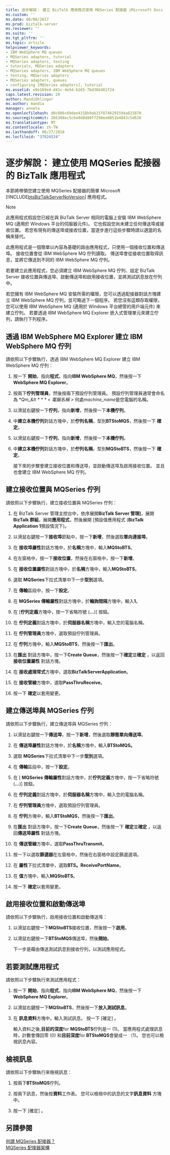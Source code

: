```yaml
---
title: 逐步解說： 建立 BizTalk 應用程式使用 MQSeries 配接器 |Microsoft Docs
ms.custom: ''
ms.date: 06/08/2017
ms.prod: biztalk-server
ms.reviewer: ''
ms.suite: ''
ms.tgt_pltfrm: ''
ms.topic: article
helpviewer_keywords:
- IBM WebSphere MQ queues
- MQSeries adapters, tutorial
- MQSeries adapters, testing
- tutorials, MQSeries adapters
- MQSeries adapters, IBM WebSphere MQ queues
- testing, MQSeries adapters
- MQSeries adapters, queues
- configuring [MQSeries adapters], tutorial
ms.assetid: e9e169e4-d41c-4e5d-b165-7bd36b481f24
caps.latest.revision: 20
author: MandiOhlinger
ms.author: mandia
manager: anneta
ms.openlocfilehash: d8c086c69dee4318b9ab15f8746291594a815870
ms.sourcegitcommit: 266308ec5c6a9d8d80ff298ee6051b4843c5d626
ms.translationtype: MT
ms.contentlocale: zh-TW
ms.lasthandoff: 06/27/2018
ms.locfileid: "37024524"
---
```

# <a name="walkthrough-creating-a-biztalk-application-that-uses-the-mqseries-adapter"></a>逐步解說： 建立使用 MQSeries 配接器的 BizTalk 應用程式
本節將帶領您建立使用 MQSeries 配接器的簡單 Microsoft [!INCLUDE[btsBizTalkServerNoVersion](../includes/btsbiztalkservernoversion-md.md)] 應用程式。  
  
> [!NOTE]
>  此應用程式假設您已經在與 BizTalk Server 相同的電腦上安裝 IBM WebSphere MQ (適用於 Windows 平台的伺服器元件)。 它也假設您尚未建立任何傳送埠或接收位置。 若您有現有的傳送埠或接收位置，當逐步進行這些步驟時請以適當的名稱來替代。  
  
 此應用程式是一個簡單以內容為基礎的路由應用程式，只使用一個接收位置和傳送埠。 接收位置會從 IBM WebSphere MQ 佇列讀取。 傳送埠會從接收位置取得訊息，並將它傳送到不同的 IBM WebSphere MQ 佇列。  
  
 若要建立此應用程式，您必須建立 IBM WebSphere MQ 佇列、設定 BizTalk Server 接收位置與傳送埠、啟動傳送埠和啟用接收位置，並將測試訊息放在佇列中。  
  
 若您擁有 IBM WebSphere MQ 安裝所需的權限，您可以透過配接器對話方塊建立 IBM WebSphere MQ 佇列，並可略過下一個程序。 若您沒有這類存取權限，您可以使用 IBM WebSphere MQ (適用於 Windows 平台總管的用戶端元件) 來建立佇列。 若要透過 IBM WebSphere MQ Explorer 嵌入式管理單元來建立佇列，請執行下列程序。  
  
## <a name="to-create-the-ibm-websphere-mq-queues-through-the-ibm-websphere-mq-explorer"></a>透過 IBM WebSphere MQ Explorer 建立 IBM WebSphere MQ 佇列  
 請依照以下步驟執行，透過 IBM WebSphere MQ Explorer 建立 IBM WebSphere MQ 佇列：  
  
1. 按一下 **開始**，指向**程式**，指向**IBM WebSphere MQ**，然後按一下**WebSphere MQ Explorer**。  
  
2. 按兩下**佇列管理員**，然後按兩下預設佇列管理員。 預設佇列管理員通常會命名為 **Qm_&lt * * * < 電腦名稱 >* 何處*machine_name*是您電腦的名稱。  
  
3. 以滑鼠右鍵按一下**佇列**，指向**新增**，然後按一下**本機佇列**。  
  
4. 中**建立本機佇列**對話方塊中，於**佇列名稱**，型別**BTStoMQS**，然後按一下 **確定**。  
  
5. 以滑鼠右鍵按一下**佇列**，指向**新增**，然後按一下**本機佇列**。  
  
6. 中**建立本機佇列**對話方塊中，於**佇列名稱**，型別**MQStoBTS**，然後按一下 **確定**。  
  
   接下來的步驟會建立接收位置和傳送埠，並啟動傳送埠及啟用接收位置。 並且也會建立 IBM WebSphere MQ 佇列。  
  
## <a name="to-create-the-receive-location-and-the-mqseries-queue"></a>建立接收位置與 MQSeries 佇列  
 請依照以下步驟執行，建立接收位置與 MQSeries 佇列：  
  
1.  在 BizTalk Server 管理主控台中，依序展開**BizTalk Server 管理]**，展開**BizTalk 群組**，展開**應用程式**，然後展開 [預設值應用程式 (**BizTalk Application 1**預設情況下)。  
  
2.  以滑鼠右鍵按一下**接收埠**節點中，按一下**新增**，然後選取**單向連接埠**。  
  
3.  在 **接收埠屬性**對話方塊中，於**名稱**方塊中，輸入**MQStoBTS**。  
  
4.  在左窗格中，按一下**接收位置**，然後在右窗格中，按一下**新增**。  
  
5.  在 **接收位置屬性**對話方塊中，於**名稱**方塊中，輸入**MQStoBTS**。  
  
6.  選取  **MQSeries**下拉式清單中下一步**型別**選項。  
  
7.  在 **傳輸**區段中，按一下**設定**。  
  
8.  在  **MQSeries 傳輸屬性**對話方塊中，於**輪詢間隔**方塊中，輸入**1**。  
  
9. 在 [**佇列定義**方塊中，按一下省略符號 (**...**)] 按鈕。  
  
10. 在 **佇列定義**對話方塊中，於**伺服器名稱**方塊中，輸入您的電腦名稱。  
  
11. 在 **佇列管理員**方塊中，選取預設佇列管理員。  
  
12. 在 **佇列**方塊中，輸入**MQStoBTS**，然後按一下**匯出**。  
  
13. 在**匯出** 對話方塊中，按一下**Create Queue**，然後按一下**確定**並**確定** ，以返回**接收位置屬性** 對話方塊。  
  
14. 在 **接收處理常式**方塊中，選取**BizTalkServerApplication**。  
  
15. 在 **接收管線**方塊中，選取**PassThruReceive**。  
  
16. 按一下 **確定**以套用變更。  
  
## <a name="to-create-the-send-port-and-the-mqseries-queue"></a>建立傳送埠與 MQSeries 佇列  
 請依照以下步驟執行，建立傳送埠與 MQSeries 佇列：  
  
1.  以滑鼠右鍵按一下**傳送埠**，按一下**新增**，然後選取**靜態單向傳送埠**。  
  
2.  在 **傳送埠屬性**對話方塊中，於**名稱**方塊中，輸入**BTStoMQS。**  
  
3.  選取  **MQSeries**下拉式清單中下一步**型別**選項。  
  
4.  在 **傳輸**區段中，按一下**設定**。  
  
5.  在 [ **MQSeries 傳輸屬性**對話方塊中，於**佇列定義**方塊中，按一下省略符號 (**...**)] 按鈕。  
  
6.  在 **佇列定義**對話方塊中，於**伺服器名稱**方塊中，輸入您的電腦名稱。  
  
7.  在 **佇列管理員**方塊中，選取預設佇列管理員。  
  
8.  在 **佇列**方塊中，輸入**BTStoMQS**，然後按一下**匯出**。  
  
9. 在**匯出** 對話方塊中，按一下**Create Queue**，然後按一下  **確定**並**確定** ，以返回**傳送埠屬性** 對話方塊。  
  
10. 在 **傳送管線**方塊中，選取**PassThruTransmit**。  
  
11. 按一下以選取**篩選器**在左窗格中，然後在右窗格中設定篩選選項。  
  
12. 在 **屬性**下拉式清單中，選取**BTS。ReceivePortName**。  
  
13. 在 **值**方塊中，輸入**MQStoBTS**。  
  
14. 按一下 **確定**以套用變更。  
  
## <a name="to-enable-the-receive-location-and-start-the-send-port"></a>啟用接收位置和啟動傳送埠  
 請依照以下步驟執行，啟用接收位置和啟動傳送埠：  
  
1. 以滑鼠右鍵按一下**MQStoBTS**接收位置，然後按一下**啟用**。  
  
2. 以滑鼠右鍵按一下**BTStoMQS**傳送埠，然後**開始**。  
  
   下一步是藉由傳送測試訊息到接收佇列，以測試應用程式。  
  
## <a name="to-test-the-application"></a>若要測試應用程式  
 請依照以下步驟執行來測試應用程式：  
  
1. 按一下 **開始**，指向**程式**，指向**IBM WebSphere MQ**，然後按一下**WebSphere MQ Explorer**。  
  
2. 以滑鼠右鍵按一下**MQStoBTS**，然後按一下**放入測試訊息**。  
  
3. 在 **訊息資料**方塊中，輸入測試訊息。 按一下 [確定] 。  
  
   輸入資料之後,**目前的深度**for **MQStoBTS**佇列是一 (1)。 當應用程式處理訊息時，計數會傳回零 (0) 和**目前深度**for **BTStoMQS**會變成一 （1)。 您也可以檢視訊息內容。  
  
## <a name="to-view-the-message"></a>檢視訊息  
 請依照以下步驟執行來檢視訊息：  
  
1.  按兩下**BTStoMQS**佇列。  
  
2.  按兩下訊息，然後按**資料**工作表。 您可以檢視中的訊息的文字**訊息資料** 方塊中。  
  
3.  按一下 [確定] 。  
  
## <a name="see-also"></a>另請參閱  
 [何謂 MQSeries 配接器？](../core/what-is-the-mqseries-adapter.md)   
 [MQSeries 配接器架構](../core/mqseries-adapter-architecture.md)